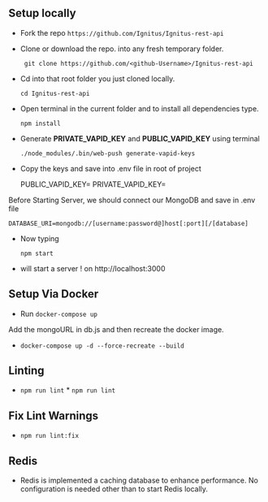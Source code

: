 ## Setup locally

* Fork the repo ```https://github.com/Ignitus/Ignitus-rest-api```

* Clone or download the repo. into any fresh temporary folder.

    ``` git clone https://github.com/<github-Username>/Ignitus-rest-api```

* Cd into that root folder you just cloned locally.

    ``` cd Ignitus-rest-api ```

* Open terminal in the current folder and to install all dependencies type.

    ``` npm install ```

* Generate **PRIVATE_VAPID_KEY** and **PUBLIC_VAPID_KEY** using terminal
	
	```./node_modules/.bin/web-push generate-vapid-keys```

* Copy the keys and save into .env file in root of project

	PUBLIC_VAPID_KEY=<Public Key>
	PRIVATE_VAPID_KEY=<Private Key>

Before Starting Server, we should connect our MongoDB and save in .env file

	DATABASE_URI=mongodb://[username:password@]host[:port][/[database]

* Now typing

    ``` npm start ```

* will start a server ! on http://localhost:3000

## Setup Via Docker

* Run ```docker-compose up```

Add the mongoURL in db.js and then recreate the docker image.
 
 * ```docker-compose up -d --force-recreate --build```

## Linting

 * ``` npm run lint ```	* ``` npm run lint ```
 
## Fix Lint Warnings

 * ``` npm run lint:fix ```

 ## Redis

 * Redis is implemented a caching database to enhance performance.  No configuration is needed other than to start Redis locally.